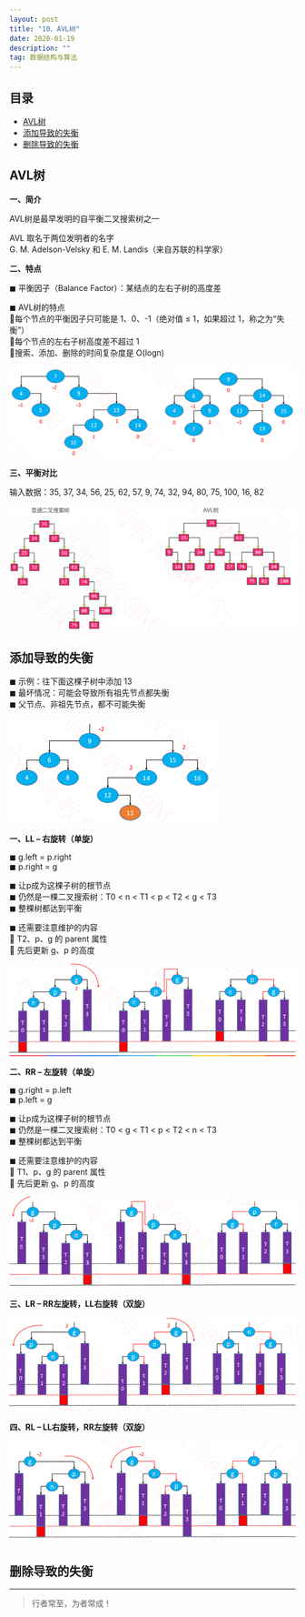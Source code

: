 ```yaml
---
layout: post
title: "10、AVL树"
date: 2020-01-19
description: ""
tag: 数据结构与算法
---
```







## 目录

* [AVL树](#content1)
* [添加导致的失衡](#content2)
* [删除导致的失衡](#content3)






<!-- ************************************************ -->
## <a id="content1"></a>AVL树

**一、简介**

AVL树是最早发明的自平衡二叉搜索树之一     

AVL 取名于两位发明者的名字        
G. M. Adelson-Velsky 和 E. M. Landis（来自苏联的科学家）    

**二、特点**

◼ 平衡因子（Balance Factor）：某结点的左右子树的高度差

◼ AVL树的特点     
每个节点的平衡因子只可能是 1、0、-1（绝对值 ≤ 1，如果超过 1，称之为“失衡”）     
每个节点的左右子树高度差不超过 1    
搜索、添加、删除的时间复杂度是 O(logn)      

<img src="/images/DataStructurs/avl1.png" alt="img">

**三、平衡对比**

输入数据：35, 37, 34, 56, 25, 62, 57, 9, 74, 32, 94, 80, 75, 100, 16, 82

<img src="/images/DataStructurs/avl2.png" alt="img">



<!-- ************************************************ -->
## <a id="content2"></a>添加导致的失衡

◼ 示例：往下面这棵子树中添加 13    
◼ 最坏情况：可能会导致所有祖先节点都失衡    
◼ 父节点、非祖先节点，都不可能失衡     

<img src="/images/DataStructurs/avl3.png" alt="img">


**一、LL – 右旋转（单旋）**

◼ g.left = p.right    
◼ p.right = g     

◼ 让p成为这棵子树的根节点     
◼ 仍然是一棵二叉搜索树：T0 < n < T1 < p < T2 < g < T3    
◼ 整棵树都达到平衡    

◼ 还需要注意维护的内容    
 T2、p、g 的 parent 属性    
 先后更新 g、p 的高度    

<img src="/images/DataStructurs/avl4.png" alt="img">


**二、RR – 左旋转（单旋）**

◼ g.right = p.left    
◼ p.left = g     

◼ 让p成为这棵子树的根节点    
◼ 仍然是一棵二叉搜索树：T0 < g < T1 < p < T2 < n < T3    
◼ 整棵树都达到平衡   

◼ 还需要注意维护的内容   
 T1、p、g 的 parent 属性    
 先后更新 g、p 的高度

<img src="/images/DataStructurs/avl5.png" alt="img">



**三、LR – RR左旋转，LL右旋转（双旋）**

<img src="/images/DataStructurs/avl6.png" alt="img">

**四、RL – LL右旋转，RR左旋转（双旋）**

<img src="/images/DataStructurs/avl7.png" alt="img">


<!-- ************************************************ -->
## <a id="content3"></a>删除导致的失衡




----------
>  行者常至，为者常成！


